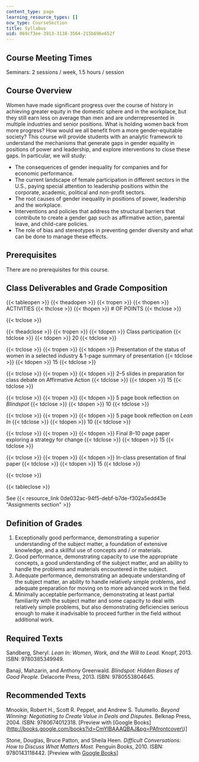 ```yaml
---
content_type: page
learning_resource_types: []
ocw_type: CourseSection
title: Syllabus
uid: 069cf3ee-3913-3138-3564-215b696e652f
---
```


Course Meeting Times
--------------------

Seminars: 2 sessions / week, 1.5 hours / session

Course Overview
---------------

Women have made significant progress over the course of history in achieving greater equity in the domestic sphere and in the workplace, but they still earn less on average than men and are underrepresented in multiple industries and senior positions. What is holding women back from more progress? How would we all benefit from a more gender-equitable society? This course will provide students with an analytic framework to understand the mechanisms that generate gaps in gender equality in positions of power and leadership, and explore interventions to close these gaps. In particular, we will study:

*   The consequences of gender inequality for companies and for economic performance.
*   The current landscape of female participation in different sectors in the U.S., paying special attention to leadership positions within the corporate, academic, political and non-profit sectors.
*   The root causes of gender inequality in positions of power, leadership and the workplace.
*   Interventions and policies that address the structural barriers that contribute to create a gender gap such as affirmative action, parental leave, and child-care policies.
*   The role of bias and stereotypes in preventing gender diversity and what can be done to manage these effects.

Prerequisites
-------------

There are no prerequisites for this course.

Class Deliverables and Grade Composition
----------------------------------------

{{< tableopen >}}
{{< theadopen >}}
{{< tropen >}}
{{< thopen >}}
ACTIVITIES
{{< thclose >}}
{{< thopen >}}
# OF POINTS
{{< thclose >}}

{{< trclose >}}

{{< theadclose >}}
{{< tropen >}}
{{< tdopen >}}
Class participation
{{< tdclose >}}
{{< tdopen >}}
20
{{< tdclose >}}

{{< trclose >}}
{{< tropen >}}
{{< tdopen >}}
Presentation of the status of women in a selected industry & 1-page summary of presentation
{{< tdclose >}}
{{< tdopen >}}
15
{{< tdclose >}}

{{< trclose >}}
{{< tropen >}}
{{< tdopen >}}
2–5 slides in preparation for class debate on Affirmative Action
{{< tdclose >}}
{{< tdopen >}}
15
{{< tdclose >}}

{{< trclose >}}
{{< tropen >}}
{{< tdopen >}}
5 page book reflection on _Blindspot_
{{< tdclose >}}
{{< tdopen >}}
10
{{< tdclose >}}

{{< trclose >}}
{{< tropen >}}
{{< tdopen >}}
5 page book reflection on _Lean In_
{{< tdclose >}}
{{< tdopen >}}
10
{{< tdclose >}}

{{< trclose >}}
{{< tropen >}}
{{< tdopen >}}
Final 8–10 page paper exploring a strategy for change
{{< tdclose >}}
{{< tdopen >}}
15
{{< tdclose >}}

{{< trclose >}}
{{< tropen >}}
{{< tdopen >}}
In-class presentation of final paper
{{< tdclose >}}
{{< tdopen >}}
15
{{< tdclose >}}

{{< trclose >}}

{{< tableclose >}}

See {{< resource_link 0de032ac-94f5-debf-b7de-f302a5edd43e "Assignments section" >}}

Definition of Grades
--------------------

1.  Exceptionally good performance, demonstrating a superior understanding of the subject matter, a foundation of extensive knowledge, and a skillful use of concepts and / or materials.
2.  Good performance, demonstrating capacity to use the appropriate concepts, a good understanding of the subject matter, and an ability to handle the problems and materials encountered in the subject.
3.  Adequate performance, demonstrating an adequate understanding of the subject matter, an ability to handle relatively simple problems, and adequate preparation for moving on to more advanced work in the field.
4.  Minimally acceptable performance, demonstrating at least partial familiarity with the subject matter and some capacity to deal with relatively simple problems, but also demonstrating deficiencies serious enough to make it inadvisable to proceed further in the field without additional work.

Required Texts
--------------

Sandberg, Sheryl. _Lean In: Women, Work, and the Will to Lead._ Knopf, 2013. ISBN: 9780385349949. 

Banaji, Mahzarin, and Anthony Greenwald. _Blindspot: Hidden Biases of Good People._ Delacorte Press, 2013. ISBN: 9780553804645.

Recommended Texts
-----------------

Mnookin, Robert H., Scott R. Peppet, and Andrew S. Tulumello. _Beyond Winning: Negotiating to Create Value in Deals and Disputes._ Belknap Press, 2004. ISBN: 9780674012318. \[Preview with [Google Books](http://books.google.com/books?id=CmYIBAAAQBAJ&pg=PAfrontcover\)\]

Stone, Douglas, Bruce Patton, and Sheila Heen. _Difficult Conversations: How to Discuss What Matters Most._ Penguin Books, 2010. ISBN: 9780143118442. \[Preview with [Google Books](http://books.google.com/books?id=D5HxtvaRzdwC&pg=PAfrontcover)\]